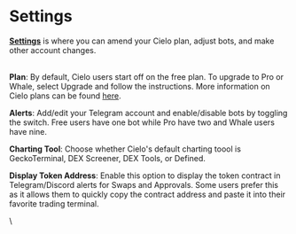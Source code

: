 # Settings

[**Settings**](https://app.cielo.finance/settings) is where you can amend your Cielo plan, adjust bots, and make other account changes.

\
**Plan**: By default, Cielo users start off on the free plan. To upgrade to Pro or Whale, select Upgrade and follow the instructions. More information on Cielo plans can be found [here](https://app.cielo.finance/settings/plans).

**Alerts**: Add/edit your Telegram account and enable/disable bots by toggling the switch. Free users have one bot while Pro have two and Whale users have nine.

**Charting Tool**: Choose whether Cielo's default charting toool is GeckoTerminal, DEX Screener, DEX Tools, or Defined.

**Display Token Address**: Enable this option to display the token contract in Telegram/Discord alerts for Swaps and Approvals. Some users prefer this as it allows them to quickly copy the contract address and paste it into their favorite trading terminal.

\
